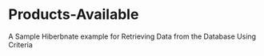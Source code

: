 # Products-Available
A Sample Hiberbnate example for Retrieving Data from the Database Using Criteria
